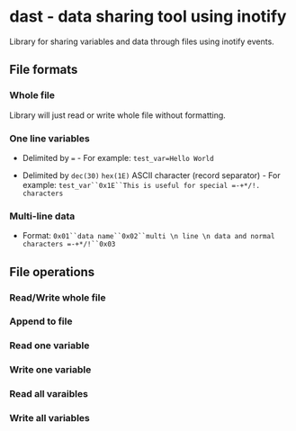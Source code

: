 dast - data sharing tool using inotify
==========

Library for sharing variables and data through files using inotify events.


## File formats

### Whole file

Library will just read or write whole file without formatting.

### One line variables

 * Delimited by `=` - For example: `test_var=Hello World`

 * Delimited by `dec(30)` `hex(1E)` ASCII character (record separator) - For example: `test_var``0x1E``This is useful for special =-+*/!. characters`

### Multi-line data

 * Format: `0x01``data name``0x02``multi \n line \n data and normal characters =-+*/!``0x03`


## File operations

### Read/Write whole file

### Append to file

### Read one variable

### Write one variable

### Read all varaibles

### Write all variables